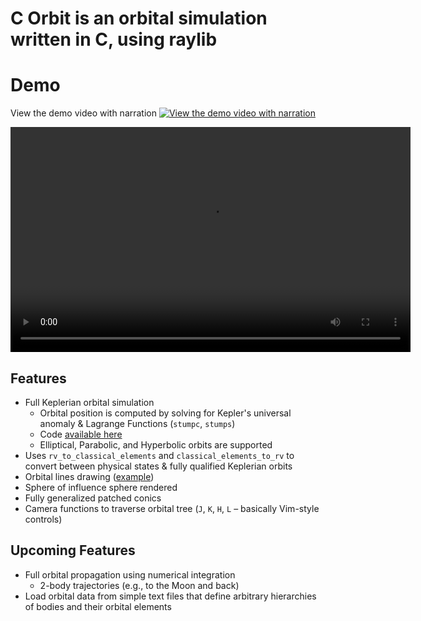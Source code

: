 # C Orbit is an orbital simulation written in C, using raylib

# Demo

View the demo video with narration
[![View the demo video with narration](https://img.youtube.com/vi/kRb1Rg4uK-U/0.jpg)](https://www.youtube.com/watch?v=kRb1Rg4uK-U)

<video width="640" height="360" src="https://github.com/user-attachments/assets/7dc03f54-1fc5-4ace-9054-d87ab199ae50" controls></video>

## Features

- Full Keplerian orbital simulation
  - Orbital position is computed by solving for Kepler's universal anomaly & Lagrange Functions (`stumpc`, `stumps`)
  - Code [available here](#)
  - Elliptical, Parabolic, and Hyperbolic orbits are supported
- Uses `rv_to_classical_elements` and `classical_elements_to_rv` to convert between physical states & fully qualified Keplerian orbits
- Orbital lines drawing ([example](#))
- Sphere of influence sphere rendered
- Fully generalized patched conics
- Camera functions to traverse orbital tree (`J`, `K`, `H`, `L` – basically Vim-style controls)

## Upcoming Features

- Full orbital propagation using numerical integration
  - 2-body trajectories (e.g., to the Moon and back)
- Load orbital data from simple text files that define arbitrary hierarchies of bodies and their orbital elements
